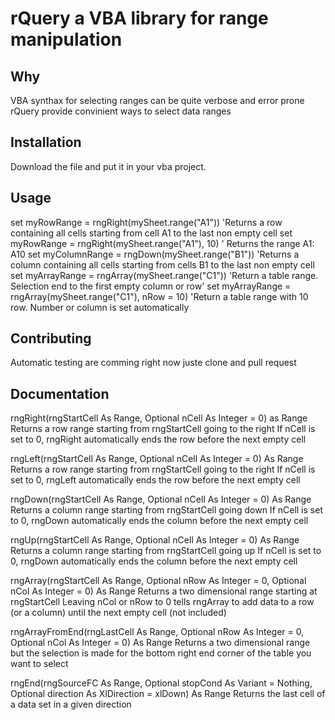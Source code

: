 rQuery a VBA library for range manipulation
===========================================


Why
---

VBA synthax for selecting ranges can be quite verbose and error prone
rQuery provide convinient ways to select data ranges


Installation
------------
Download the file and put it in your vba project.

Usage
-----
set myRowRange = rngRight(mySheet.range("A1")) 'Returns a row containing all cells starting from cell A1 to the last non empty cell
set myRowRange = rngRight(mySheet.range("A1"), 10) ' Returns the range A1: A10
set myColumnRange = rngDown(mySheet.range("B1")) 'Returns a column containing all cells starting from cells B1 to the last non empty cell
set myArrayRange = rngArray(mySheet.range("C1")) 'Return a table range. Selection end to the first empty column or row'
set myArrayRange = rngArray(mySheet.range("C1"), nRow = 10) 'Return a table range with 10 row. Number or column is set automatically


Contributing
------------

Automatic testing are comming
right now juste clone and pull request


Documentation
-------------
rngRight(rngStartCell As Range, Optional nCell As Integer = 0) as Range
Returns a row range starting from rngStartCell going to the right
If nCell is set to 0, rngRight automatically ends the row before the next empty cell

rngLeft(rngStartCell As Range, Optional nCell As Integer = 0) As Range
Returns a row range starting from rngStartCell going to the right
If nCell is set to 0, rngLeft automatically ends the row before the next empty cell

rngDown(rngStartCell As Range, Optional nCell As Integer = 0) As Range
Returns a column range starting from rngStartCell going down
If nCell is set to 0, rngDown automatically ends the column before the next empty cell

rngUp(rngStartCell As Range, Optional nCell As Integer = 0) As Range
Returns a column range starting from rngStartCell going up
If nCell is set to 0, rngDown automatically ends the column before the next empty cell

rngArray(rngStartCell As Range, Optional nRow As Integer = 0, Optional nCol As Integer = 0) As Range
Returns a two dimensional range starting at rngStartCell
Leaving nCol or nRow to 0 tells rngArray to add data to a row (or a column) until the next empty cell (not included)

rngArrayFromEnd(rngLastCell As Range, Optional nRow As Integer = 0, Optional nCol As Integer = 0) As Range
Returns a two dimensional range but the selection is made for the bottom right end corner of the table you want to select

rngEnd(rngSourceFC As Range, Optional stopCond As Variant = Nothing, Optional direction As XlDirection = xlDown) As Range
Returns the last cell of a data set in a given direction

